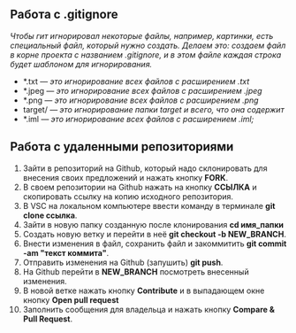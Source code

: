 ## Работа с .gitignore 

_Чтобы гит игнорировал некоторые файлы, например, картинки, есть специальный файл, который нужно создать. Делаем это: создаем файл в корне проекта с названием .gitignore, и в этом файле каждая строка будет шаблоном для игнорирования._

* *.txt  _— это игнорирование всех файлов с расширением .txt_
* *.jpeg  _— это игнорирование всех файлов с расширением .jpeg_
* *.png  _— это игнорирование всех файлов с расширением .png_
* target/ _— это игнорирование папки target и всего, что она содержит_
* *.iml _— это игнорирование всех файлов с расширением .iml;_

## Работа с удаленными репозиториями

1. Зайти в репозиторий на Github, который надо склонировать для внесения своих предложений и нажать кнопку __FORK__.
2. В своем репозитории на Github нажать на кнопку __ССЫЛКА__ и скопировать ссылку на копию исходного репозитория.
3. В VSC на локальном компьютере ввести команду в терминале __git clone ссылка__.
4. Зайти в новую папку созданную после клонирования **cd имя_папки**
5. Создать новую ветку и перейти в неё **git checkout -b NEW_BRANCH**.
6. Внести изменения в файл, сохранить файл и закоммитить **git commit -am "текст коммита"**.
7. Отправить изменения на Github (запушить) **git push**.
8. На Github перейти в **NEW_BRANCH** посмотреть внесенный изменения.
9. В новой ветке нажать кнопку **Contribute** и в выпадающем окне кнопку **Open pull request**
10. Заполнить сообщения для владельца и нажать кнопку **Compare & Pull Request**.